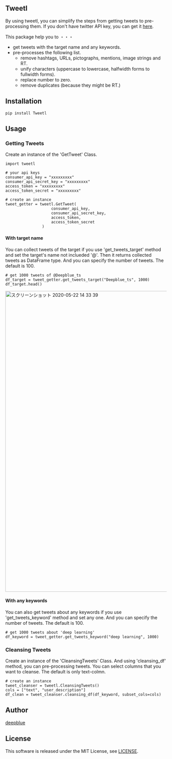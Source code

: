 ## Tweetl
By using tweetl, you can simplify the steps from getting tweets to pre-processing them.
If you don't have twitter API key, you can get it [here](https://developer.twitter.com/en).

This package help you to ・・・
+ get tweets with the target name and any keywords.
+ pre-processes the following list.
  + remove hashtags, URLs, pictographs, mentions, image strings and RT.
  + unify characters (uppercase to lowercase, halfwidth forms to fullwidth forms).
  + replace number to zero.
  + remove duplicates (because they might be RT.)

## Installation
```
pip install Tweetl
```
## Usage
### Getting Tweets
Create an instance of the 'GetTweet' Class.
```
import tweetl

# your api keys
consumer_api_key = "xxxxxxxxx"
consumer_api_secret_key = "xxxxxxxxx"
access_token = "xxxxxxxxx"
access_token_secret = "xxxxxxxxx"

# create an instance
tweet_getter = tweetl.GetTweet(
                    consumer_api_key,
                    consumer_api_secret_key, 
                    access_token, 
                    access_token_secret
                )
```
#### With target name
You can collect tweets of the target if you use 'get_tweets_target' method and set the target's name not inclueded '@'. Then it returns collected tweets as DataFrame type. And you can specify the number of tweets. The default is 100.
```
# get 1000 tweets of @Deepblue_ts
df_target = tweet_getter.get_tweets_target("Deepblue_ts", 1000)
df_target.head()
```
<img width="939" alt="スクリーンショット 2020-05-22 14 33 39" src="https://user-images.githubusercontent.com/37981348/82634800-b27fa480-9c39-11ea-9420-8952717823fb.png">

#### With any keywords
You can also get tweets about any keywords if you use 'get_tweets_keyword' method and set any one. And you can specify the number of tweets. The default is 100.
```
# get 1000 tweets about 'deep learning'
df_keyword = tweet_getter.get_tweets_keyword("deep learning", 1000)
```

### Cleansing Tweets
Create an instance of the 'CleansingTweets' Class. And using 'cleansing_df' method, you can pre-processing tweets. You can select columns that you want to cleanse. The default is only text-colmn.

```
# create an instance
tweet_cleanser = tweetl.CleansingTweets()
cols = ["text", "user_description"]
df_clean = tweet_cleanser.cleansing_df(df_keyword, subset_cols=cols)
```

## Author
[deepblue](https://deepblue-ts.co.jp/)

## License
This software is released under the MIT License, see [LICENSE](https://github.com/deepblue-ts/Tweetl/blob/master/LICENSE).
